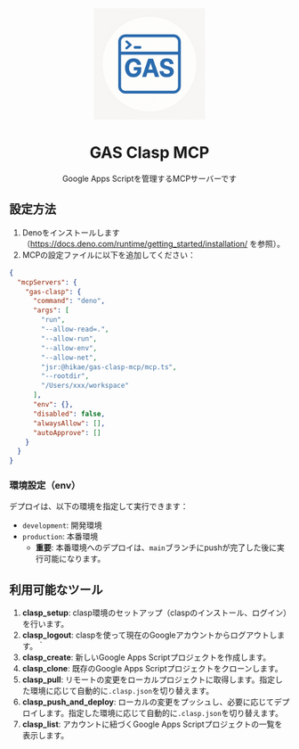 <div align="center">

<img src="website/static/img/logo.png" alt="Logo" width="200"/>

# GAS Clasp MCP

Google Apps Scriptを管理するMCPサーバーです

</div>

## 設定方法

1. Denoをインストールします（https://docs.deno.com/runtime/getting_started/installation/
   を参照）。
2. MCPの設定ファイルに以下を追加してください：

```json
{
  "mcpServers": {
    "gas-clasp": {
      "command": "deno",
      "args": [
        "run",
        "--allow-read=.",
        "--allow-run",
        "--allow-env",
        "--allow-net",
        "jsr:@hikae/gas-clasp-mcp/mcp.ts",
        "--rootdir",
        "/Users/xxx/workspace"
      ],
      "env": {},
      "disabled": false,
      "alwaysAllow": [],
      "autoApprove": []
    }
  }
}
```

### 環境設定（env）

デプロイは、以下の環境を指定して実行できます：

- `development`: 開発環境
- `production`: 本番環境
  - **重要**:
    本番環境へのデプロイは、`main`ブランチにpushが完了した後に実行可能になります。

## 利用可能なツール

1. **clasp_setup**:
   clasp環境のセットアップ（claspのインストール、ログイン）を行います。
2. **clasp_logout**: claspを使って現在のGoogleアカウントからログアウトします。｀
3. **clasp_create**: 新しいGoogle Apps Scriptプロジェクトを作成します。
4. **clasp_clone**: 既存のGoogle Apps Scriptプロジェクトをクローンします。
5. **clasp_pull**:
   リモートの変更をローカルプロジェクトに取得します。指定した環境に応じて自動的に`.clasp.json`を切り替えます。
6. **clasp_push_and_deploy**:
   ローカルの変更をプッシュし、必要に応じてデプロイします。指定した環境に応じて自動的に`.clasp.json`を切り替えます。
7. **clasp_list**: アカウントに紐づくGoogle Apps
   Scriptプロジェクトの一覧を表示します。
